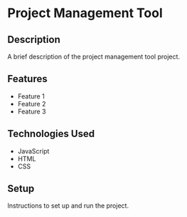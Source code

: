 # Project Management Tool

## Description

A brief description of the project management tool project.

## Features

- Feature 1
- Feature 2
- Feature 3

## Technologies Used

- JavaScript
- HTML
- CSS

## Setup

Instructions to set up and run the project.
